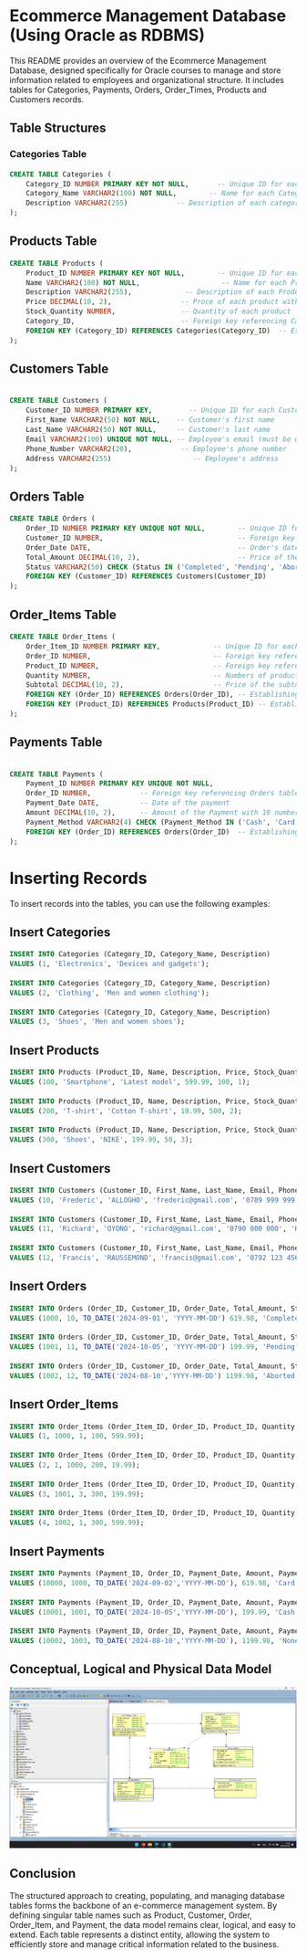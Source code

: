 # Ecommerce Management Database (Using Oracle as RDBMS)

This README provides an overview of the Ecommerce Management Database, designed specifically for Oracle courses to manage and store information related to employees and organizational structure. It includes tables for Categories, Payments, Orders, Order_Times, Products and Customers records.

## Table Structures

### Categories Table

```sql
CREATE TABLE Categories (
    Category_ID NUMBER PRIMARY KEY NOT NULL,       -- Unique ID for each Category
    Category_Name VARCHAR2(100) NOT NULL,        -- Name for each Category
    Description VARCHAR2(255)            -- Description of each category 
);
```

## Products Table

```sql
CREATE TABLE Products (
    Product_ID NUMBER PRIMARY KEY NOT NULL,        -- Unique ID for each Product
    Name VARCHAR2(100) NOT NULL,                    -- Name for each Product
    Description VARCHAR2(255),             -- Description of each Product 
    Price DECIMAL(10, 2),                 -- Proce of each product with 10 numbers maximum and 2 numbers after the colon
    Stock_Quantity NUMBER,                -- Quantity of each product
    Category_ID,                          -- Foreign key referencing Category table
    FOREIGN KEY (Category_ID) REFERENCES Categories(Category_ID)  -- Establishing a relationship with the Category table
);

```

## Customers Table

```sql

CREATE TABLE Customers ( 
    Customer_ID NUMBER PRIMARY KEY,         -- Unique ID for each Customer
    First_Name VARCHAR2(50) NOT NULL,    -- Customer's first name     
    Last_Name VARCHAR2(50) NOT NULL,     -- Customer's last name    
    Email VARCHAR2(100) UNIQUE NOT NULL, -- Employee's email (must be unique)             
    Phone_Number VARCHAR2(20),            -- Employee's phone number
    Address VARCHAR2(255)                    -- Employee's address
);

```

## Orders Table

```sql
CREATE TABLE Orders (
    Order_ID NUMBER PRIMARY KEY UNIQUE NOT NULL,        -- Unique ID for each Order
    Customer_ID NUMBER,                                 -- Foreign key referencing Customers table
    Order_Date DATE,                                    -- Order's date
    Total_Amount DECIMAL(10, 2),                        -- Price of the total with 10 numbers maximum and 2 numbers after the colon
    Status VARCHAR2(50) CHECK (Status IN ('Completed', 'Pending', 'Aborted')),     -- Order status (Completed, Pending, Aborted)                           
    FOREIGN KEY (Customer_ID) REFERENCES Customers(Customer_ID)            -- Establishing a relationship with the Orders table
);
```

## Order_Items Table
```sql
CREATE TABLE Order_Items (
    Order_Item_ID NUMBER PRIMARY KEY,             -- Unique ID for each Order_Items
    Order_ID NUMBER,                              -- Foreign key referencing Orders table
    Product_ID NUMBER,                            -- Foreign key referencing Products table
    Quantity NUMBER,                              -- Numbers of products 
    Subtotal DECIMAL(10, 2),                      -- Price of the subtotal with 10 numbers maximum and 2 numbers after the colon
    FOREIGN KEY (Order_ID) REFERENCES Orders(Order_ID), -- Establishing a relationship with the Orders table
    FOREIGN KEY (Product_ID) REFERENCES Products(Product_ID) -- Establishing a relationship with the Products table
);
```

## Payments Table
```sql

CREATE TABLE Payments (
    Payment_ID NUMBER PRIMARY KEY UNIQUE NOT NULL,
    Order_ID NUMBER,            -- Foreign key referencing Orders table
    Payment_Date DATE,          -- Date of the payment 
    Amount DECIMAL(10, 2),      -- Amount of the Payment with 10 numbers maximum and 2 numbers after the colon
    Payment_Method VARCHAR2(4) CHECK (Payment_Method IN ('Cash', 'Card'),   -- Payment_Method (Cash, Card) 
    FOREIGN KEY (Order_ID) REFERENCES Orders(Order_ID)  -- Establishing a relationship with the Orders table
);

```

# Inserting Records

To insert records into the tables, you can use the following examples:

## Insert Categories

```sql
INSERT INTO Categories (Category_ID, Category_Name, Description) 
VALUES (1, 'Electronics', 'Devices and gadgets');

INSERT INTO Categories (Category_ID, Category_Name, Description) 
VALUES (2, 'Clothing', 'Men and women clothing');

INSERT INTO Categories (Category_ID, Category_Name, Description) 
VALUES (3, 'Shoes', 'Men and women shoes');
```

## Insert Products

```sql 
INSERT INTO Products (Product_ID, Name, Description, Price, Stock_Quantity, Category_ID) 
VALUES (100, 'Smartphone', 'Latest model', 599.99, 100, 1);

INSERT INTO Products (Product_ID, Name, Description, Price, Stock_Quantity, Category_ID) 
VALUES (200, 'T-shirt', 'Cotton T-shirt', 19.99, 500, 2);

INSERT INTO Products (Product_ID, Name, Description, Price, Stock_Quantity, Category_ID) 
VALUES (300, 'Shoes', 'NIKE', 199.99, 50, 3);
```
## Insert Customers

```sql
INSERT INTO Customers (Customer_ID, First_Name, Last_Name, Email, Phone_Number, Address) 
VALUES (10, 'Frederic', 'ALLOGHO', 'frederic@gmail.com', '0789 999 999', 'KK 182 St');

INSERT INTO Customers (Customer_ID, First_Name, Last_Name, Email, Phone_Number, Address)
VALUES (11, 'Richard', 'OYONO', 'richard@gmail.com', '0790 000 000', 'KK 14 St');

INSERT INTO Customers (Customer_ID, First_Name, Last_Name, Email, Phone_Number, Address)
VALUES (12, 'Francis', 'RAUSSEMOND', 'francis@gmail.com', '0792 123 456', 'KG 148 St');

```

## Insert Orders

```sql
INSERT INTO Orders (Order_ID, Customer_ID, Order_Date, Total_Amount, Status) 
VALUES (1000, 10, TO_DATE('2024-09-01', 'YYYY-MM-DD') 619.98, 'Completed');

INSERT INTO Orders (Order_ID, Customer_ID, Order_Date, Total_Amount, Status) 
VALUES (1001, 11, TO_DATE('2024-10-05', 'YYYY-MM-DD') 199.99, 'Pending');

INSERT INTO Orders (Order_ID, Customer_ID, Order_Date, Total_Amount, Status) 
VALUES (1002, 12, TO_DATE('2024-08-10','YYYY-MM-DD') 1199.98, 'Aborted');
```

## Insert Order_Items

```sql
INSERT INTO Order_Items (Order_Item_ID, Order_ID, Product_ID, Quantity, Subtotal) 
VALUES (1, 1000, 1, 100, 599.99);

INSERT INTO Order_Items (Order_Item_ID, Order_ID, Product_ID, Quantity, Subtotal) 
VALUES (2, 1, 1000, 200, 19.99);

INSERT INTO Order_Items (Order_Item_ID, Order_ID, Product_ID, Quantity, Subtotal) 
VALUES (3, 1001, 3, 300, 199.99);

INSERT INTO Order_Items (Order_Item_ID, Order_ID, Product_ID, Quantity, Subtotal) 
VALUES (4, 1002, 1, 300, 599.99);
```
## Insert Payments 

```sql
INSERT INTO Payments (Payment_ID, Order_ID, Payment_Date, Amount, Payment_Method) 
VALUES (10000, 1000, TO_DATE('2024-09-02','YYYY-MM-DD'), 619.98, 'Card');

INSERT INTO Payments (Payment_ID, Order_ID, Payment_Date, Amount, Payment_Method) 
VALUES (10001, 1001, TO_DATE('2024-10-05','YYYY-MM-DD'), 199.99, 'Cash');

INSERT INTO Payments (Payment_ID, Order_ID, Payment_Date, Amount, Payment_Method) 
VALUES (10002, 1003, TO_DATE('2024-08-10','YYYY-MM-DD'), 1199.98, 'None');
```

## Conceptual, Logical and Physical Data Model

![alt text](image.png.png)

## Conclusion

The structured approach to creating, populating, and managing database tables forms the backbone of an e-commerce management system. By defining singular table names such as Product, Customer, Order, Order_Item, and Payment, the data model remains clear, logical, and easy to extend. Each table represents a distinct entity, allowing the system to efficiently store and manage critical information related to the business.

